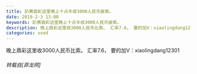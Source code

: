 ```yaml
---
title: 趴赛鼎彩这里晚上十点半收3000人民币披索。
date: 2019-2-3 13:00
keywords: 趴赛鼎彩这里晚上十点半收3000人民币披索。
description: 晚上鼎彩这里收3000人民币比索。 汇率7.6， 要的加V：xiaolingdang12301
categories: used
---
```

<td class="t_f" id="postmessage_2908710">

晚上鼎彩这里收3000人民币比索。 汇率7.6， 要的加V：xiaolingdang12301</td>
###### 转载自[菲龙网]